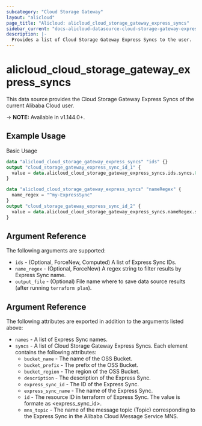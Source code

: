 ```yaml
---
subcategory: "Cloud Storage Gateway"
layout: "alicloud"
page_title: "Alicloud: alicloud_cloud_storage_gateway_express_syncs"
sidebar_current: "docs-alicloud-datasource-cloud-storage-gateway-express-syncs"
description: |-
  Provides a list of Cloud Storage Gateway Express Syncs to the user.
---
```


# alicloud\_cloud\_storage\_gateway\_express\_syncs

This data source provides the Cloud Storage Gateway Express Syncs of the current Alibaba Cloud user.

-> **NOTE:** Available in v1.144.0+.

## Example Usage

Basic Usage

```terraform
data "alicloud_cloud_storage_gateway_express_syncs" "ids" {}
output "cloud_storage_gateway_express_sync_id_1" {
  value = data.alicloud_cloud_storage_gateway_express_syncs.ids.syncs.0.id
}

data "alicloud_cloud_storage_gateway_express_syncs" "nameRegex" {
  name_regex = "^my-ExpressSync"
}
output "cloud_storage_gateway_express_sync_id_2" {
  value = data.alicloud_cloud_storage_gateway_express_syncs.nameRegex.syncs.0.id
}
```

## Argument Reference

The following arguments are supported:

* `ids` - (Optional, ForceNew, Computed)  A list of Express Sync IDs.
* `name_regex` - (Optional, ForceNew) A regex string to filter results by Express Sync name.
* `output_file` - (Optional) File name where to save data source results (after running `terraform plan`).

## Argument Reference

The following attributes are exported in addition to the arguments listed above:

* `names` - A list of Express Sync names.
* `syncs` - A list of Cloud Storage Gateway Express Syncs. Each element contains the following attributes:
    * `bucket_name` - The name of the OSS Bucket.
    * `bucket_prefix` - The prefix of the OSS Bucket.
    * `bucket_region` - The region of the OSS Bucket.
    * `description` - The description of the Express Sync.
    * `express_sync_id` - The ID of the Express Sync.
    * `express_sync_name` - The name of the Express Sync.
    * `id` - The resource ID in terraform of Express Sync. The value is formate as <express_sync_id>.
    * `mns_topic` - The name of the message topic (Topic) corresponding to the Express Sync in the Alibaba Cloud Message Service MNS.